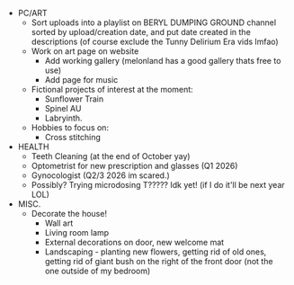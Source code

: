 - PC/ART
	- Sort uploads into a playlist on BERYL DUMPING GROUND channel sorted by upload/creation date, and put date created in the descriptions (of course exclude the Tunny Delirium Era vids lmfao)
	- Work on art page on website
		- Add working gallery (melonland has a good gallery thats free to use)
		- Add page for music
	- Fictional projects of interest at the moment:
		- Sunflower Train
		- Spinel AU
		- Labryinth.
	- Hobbies to focus on:
		- Cross stitching
- HEALTH
	- Teeth Cleaning (at the end of October yay)
	-  Optometrist for new prescription and glasses (Q1 2026)
	- Gynocologist (Q2/3 2026 im scared.)
	- Possibly? Trying microdosing T????? Idk yet! (if I do it'll be next year LOL)
- MISC.
	- Decorate the house!
		- Wall art
		- Living room lamp
		- External decorations on door, new welcome mat
		- Landscaping - planting new flowers, getting rid of old ones, getting rid of giant bush on the right of the front door (not the one outside of my bedroom)